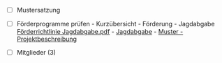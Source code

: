 - [ ] Mustersatzung
- [ ] Förderprogramme prüfen
      - Kurzübersicht - Förderung - Jagdabgabe
          [Förderrichtlinie Jagdabgabe.pdf](.attachments/a92906fb22e4f44a45fd6b01b9bc50505aa6341e.pdf) 
      - [Jagdabgabe](https://www.foerderdatenbank.de/FDB/Content/DE/Foerderprogramm/Land/Thueringen/jagdwesen-jagdabgabe.html)
      - [Muster - Projektbeschreibung](https://github.com/Datenjournalismus-kyff/Foerderverein/blob/main/Projekte/Projektbeschreibung%20-%20Muster.md)
- [ ] Mitglieder (3)
 